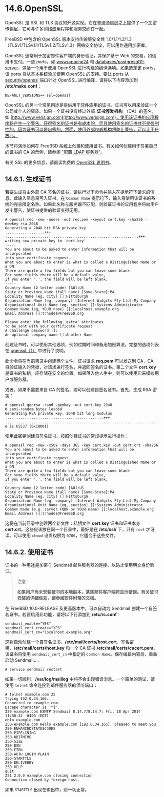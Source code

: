 # 14.6.OpenSSL

OpenSSL 是 SSL 和 TLS 协议的开源实现。它在普通通信层之上提供了一个加密传输层，它可与许多网络应用程序和服务交织在一起。

FreeBSD 中包含的 OpenSSL 版本支持传输层安全性 1.0/1.1/1.2/1.3（TLSv1/TLSv1.1/TLSv1.2/TLSv1.3）网络安全协议，可以用作通用加密库。

OpenSSL 通常用于加密邮件客户端的身份验证，并保护基于 Web 的交易，如信用卡支付。一些 ports，如 [www/apache24](https://cgit.freebsd.org/ports/tree/www/apache24/pkg-descr) 和 [databases/postgresql11-server](https://cgit.freebsd.org/ports/tree/databases/postgresql11-server/pkg-descr)，包括一个用于使用 OpenSSL 进行构建的编译选项。如果选定该 ports，该 ports 将从基本系统添加使用 OpenSSL 的支持。要让 ports 从 [security/openssl](https://cgit.freebsd.org/ports/tree/security/openssl/pkg-descr) 端口针对 OpenSSL 进行编译，请将以下内容添加到 **/etc/make.conf**：

```
DEFAULT_VERSIONS+= ssl=openssl
```

OpenSSL 的另一个常见用途是提供用于软件应用的证书。证书可以用来验证一个公司或个人的资质。如果一个证书没有经过外部_**证书颁发机构**_（CA）的签名，如 [http://www.verisign.com](http://www.verisign.com)，使用该证书的应用程序将产生一个警告。获得签名的证书是有成本的，而且使用签名的证书并不是强制性的，因为证书可以是自签的。然而，使用外部权威机构将防止警告，可以让用户放心。

本节将演示如何在 FreeBSD 系统上创建和使用证书。有关如何创建用于签署自己的证书的 CA 的示例，请参阅 ["配置 LDAP 服务器"](https://docs.freebsd.org/en/books/handbook/network-servers/index.html#ldap-config)。

有关 SSL 的更多信息，请阅读免费的 [OpenSSL 说明书](https://www.feistyduck.com/books/openssl-cookbook/)。

## 14.6.1. 生成证书

若要生成将由外部 CA 签名的证书，请执行以下命令并输入在提示符下请求的信息。此输入信息将写入证书。在 `Common Name` 提示符下，输入将使用该证书的系统的完全限定名称。如果此名称与服务器不匹配，则验证证书的应用程序将向用户发出警告，使证书提供的验证变得无用。

```
# openssl req -new -nodes -out req.pem -keyout cert.key -sha256 -newkey rsa:2048
Generating a 2048 bit RSA private key
..................+++
.............................................................+++
writing new private key to 'cert.key'
-----
You are about to be asked to enter information that will be incorporated
into your certificate request.
What you are about to enter is what is called a Distinguished Name or a DN.
There are quite a few fields but you can leave some blank
For some fields there will be a default value,
If you enter '.', the field will be left blank.
-----
Country Name (2 letter code) [AU]:US
State or Province Name (full name) [Some-State]:PA
Locality Name (eg, city) []:Pittsburgh
Organization Name (eg, company) [Internet Widgits Pty Ltd]:My Company
Organizational Unit Name (eg, section) []:Systems Administrator
Common Name (eg, YOUR name) []:localhost.example.org
Email Address []:trhodes@FreeBSD.org

Please enter the following 'extra' attributes
to be sent with your certificate request
A challenge password []:
An optional company name []:Another Name
```

创建证书时，可以使用其他选项，例如过期时间和备用加密算法。完整的选项列表在 [openssl（1）](https://www.freebsd.org/cgi/man.cgi?query=openssl\&sektion=1\&format=html) 中进行了说明。

此命令将在当前目录中创建两个文件。证书请求 **req.pem** 可以发送到 CA，CA 将验证输入的凭据，对请求进行签名，并返回签名的证书。第二个文件 **cert.key** 是证书的私钥，应存储在安全的位置。如果落入他人手中，则可以使用它来模拟用户或服务器。

或者，如果不需要来自 CA 的签名，则可以创建自签名证书。首先，生成 RSA 密钥：

```
# openssl genrsa -rand -genkey -out cert.key 2048
0 semi-random bytes loaded
Generating RSA private key, 2048 bit long modulus
.............................................+++
.................................................................................................................+++
e is 65537 (0x10001)
```

使用此密钥创建自签名证书。按照创建证书的常规提示进行操作：

```
# openssl req -new -x509 -days 365 -key cert.key -out cert.crt -sha256
You are about to be asked to enter information that will be incorporated
into your certificate request.
What you are about to enter is what is called a Distinguished Name or a DN.
There are quite a few fields but you can leave some blank
For some fields there will be a default value,
If you enter '.', the field will be left blank.
-----
Country Name (2 letter code) [AU]:US
State or Province Name (full name) [Some-State]:PA
Locality Name (eg, city) []:Pittsburgh
Organization Name (eg, company) [Internet Widgits Pty Ltd]:My Company
Organizational Unit Name (eg, section) []:Systems Administrator
Common Name (e.g. server FQDN or YOUR name) []:localhost.example.org
Email Address []:trhodes@FreeBSD.org
```

这将在当前目录中创建两个新文件：私钥文件 **cert.key** 证书和证书本身 **cert.crt**。这些应该放在同一个目录中，最好是在 **/etc/ssl/** 下，只有 `root` 才可读。可以使用 `chmod` 设置权限为 `0700`，它适合于这些文件。

## 14.6.2. 使用证书

证书的一种用途是加密与 Sendmail 邮件服务器的连接，以防止使用明文身份验证。

> 注意：
>
> **如果用户尚未安装证书的本地副本，某些邮件客户端将显示错误。有关证书安装的详细信息，请参阅软件附带的文档。**

在 FreeBSD 10.0-RELEASE 及更高版本中。可以自动为 Sendmail 创建一个自签名证书。若要启用此功能，请将以下行添加到 **/etc/rc.conf**：

```
sendmail_enable="YES"
sendmail_cert_create="YES"
sendmail_cert_cn="localhost.example.org"
```

这将自动创建一个自签名证书，**/etc/mail/certs/host.cert**、签名密钥、**/etc/mail/certs/host.key** 和一个 CA 证书 **/etc/mail/certs/cacert.pem**。该证书将使用 `sendmail_cert_cn` 中指定的 `Common Name`。保存编辑内容后，重新启动 SendmailL：

```
# service sendmail restart
```

如果一切顺利，**/var/log/maillog** 中将不会出现错误消息。一个简单的测试，请使用 `telnet` 命令连接到邮件服务器的侦听端口：

```
# telnet example.com 25
Trying 192.0.34.166...
Connected to example.com.
Escape character is '^]'.
220 example.com ESMTP Sendmail 8.14.7/8.14.7; Fri, 18 Apr 2014 11:50:32 -0400 (EDT)
ehlo example.com
250-example.com Hello example.com [192.0.34.166], pleased to meet you
250-ENHANCEDSTATUSCODES
250-PIPELINING
250-8BITMIME
250-SIZE
250-DSN
250-ETRN
250-AUTH LOGIN PLAIN
250-STARTTLS
250-DELIVERBY
250 HELP
quit
221 2.0.0 example.com closing connection
Connection closed by foreign host.
```

如果 `STARTTLS` 出现在输出中，则一切正常。
